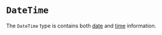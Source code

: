 # `DateTime`

The `DateTime` type is contains both [date][general-type-date] and [time][general-type-time] information.

[csharp-type-timespan]: ./timespan.md
[general-type-date]: ../../../reference/types/date.md
[general-type-time]: ../../../reference/types/time.md
